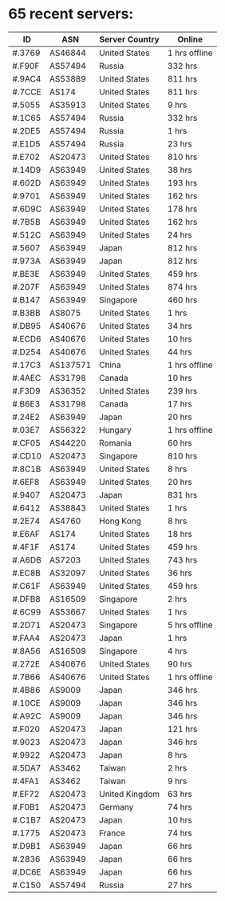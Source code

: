 # 65 recent servers:

| ID | ASN | Server Country | Online |
| ------ | ------ | ------ | ------ |
| #.3769 | AS46844 | United States | 1 hrs offline |
| #.F90F | AS57494 | Russia | 332 hrs |
| #.9AC4 | AS53889 | United States | 811 hrs |
| #.7CCE | AS174 | United States | 811 hrs |
| #.5055 | AS35913 | United States | 9 hrs |
| #.1C65 | AS57494 | Russia | 332 hrs |
| #.2DE5 | AS57494 | Russia | 1 hrs |
| #.E1D5 | AS57494 | Russia | 23 hrs |
| #.E702 | AS20473 | United States | 810 hrs |
| #.14D9 | AS63949 | United States | 38 hrs |
| #.602D | AS63949 | United States | 193 hrs |
| #.9701 | AS63949 | United States | 162 hrs |
| #.6D9C | AS63949 | United States | 178 hrs |
| #.7B5B | AS63949 | United States | 162 hrs |
| #.512C | AS63949 | United States | 24 hrs |
| #.5607 | AS63949 | Japan | 812 hrs |
| #.973A | AS63949 | Japan | 812 hrs |
| #.BE3E | AS63949 | United States | 459 hrs |
| #.207F | AS63949 | United States | 874 hrs |
| #.B147 | AS63949 | Singapore | 460 hrs |
| #.B3BB | AS8075 | United States | 1 hrs |
| #.DB95 | AS40676 | United States | 34 hrs |
| #.ECD6 | AS40676 | United States | 10 hrs |
| #.D254 | AS40676 | United States | 44 hrs |
| #.17C3 | AS137571 | China | 1 hrs offline |
| #.4AEC | AS31798 | Canada | 10 hrs |
| #.F3D9 | AS36352 | United States | 239 hrs |
| #.B6E3 | AS31798 | Canada | 17 hrs |
| #.24E2 | AS63949 | Japan | 20 hrs |
| #.03E7 | AS56322 | Hungary | 1 hrs offline |
| #.CF05 | AS44220 | Romania | 60 hrs |
| #.CD10 | AS20473 | Singapore | 810 hrs |
| #.8C1B | AS63949 | United States | 8 hrs |
| #.6EF8 | AS63949 | United States | 20 hrs |
| #.9407 | AS20473 | Japan | 831 hrs |
| #.6412 | AS38843 | United States | 1 hrs |
| #.2E74 | AS4760 | Hong Kong | 8 hrs |
| #.E6AF | AS174 | United States | 18 hrs |
| #.4F1F | AS174 | United States | 459 hrs |
| #.A6DB | AS7203 | United States | 743 hrs |
| #.EC8B | AS32097 | United States | 36 hrs |
| #.C61F | AS63949 | United States | 459 hrs |
| #.DFB8 | AS16509 | Singapore | 2 hrs |
| #.6C99 | AS53667 | United States | 1 hrs |
| #.2D71 | AS20473 | Singapore | 5 hrs offline |
| #.FAA4 | AS20473 | Japan | 1 hrs |
| #.8A56 | AS16509 | Singapore | 4 hrs |
| #.272E | AS40676 | United States | 90 hrs |
| #.7B66 | AS40676 | United States | 1 hrs offline |
| #.4B86 | AS9009 | Japan | 346 hrs |
| #.10CE | AS9009 | Japan | 346 hrs |
| #.A92C | AS9009 | Japan | 346 hrs |
| #.F020 | AS20473 | Japan | 121 hrs |
| #.9023 | AS20473 | Japan | 346 hrs |
| #.9922 | AS20473 | Japan | 8 hrs |
| #.5DA7 | AS3462 | Taiwan | 2 hrs |
| #.4FA1 | AS3462 | Taiwan | 9 hrs |
| #.EF72 | AS20473 | United Kingdom | 63 hrs |
| #.F0B1 | AS20473 | Germany | 74 hrs |
| #.C1B7 | AS20473 | Japan | 10 hrs |
| #.1775 | AS20473 | France | 74 hrs |
| #.D9B1 | AS63949 | Japan | 66 hrs |
| #.2836 | AS63949 | Japan | 66 hrs |
| #.DC6E | AS63949 | Japan | 66 hrs |
| #.C150 | AS57494 | Russia | 27 hrs |

